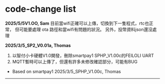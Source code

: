 # code-change list

**2025/5/5V1.OO, Sam**
目前當wifi正確可以上傳，切換到下一隻程式，rtc也正常，
但可能要處理 ota 路徑和當wifi有問題的狀況。
另外，投幣資料json還沒處理

**2025/3/5_SP2_V0.01a, Thomas**
1. 以智付小卡硬體V1.0開發，刪除smartpay1 SPHP_V1.00c的FEILOLI UART
2. MQTT暫時可以上傳了，但還有許多未修改確認部分，可能有BUG
* Based on smartpay1 2025/3/5_SPHP_V1.00c, Thomas
---

